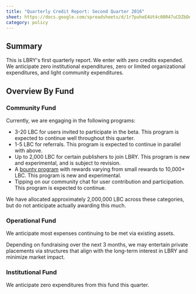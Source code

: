 ```yaml
---
title: "Quarterly Credit Report: Second Quarter 2016"
sheet: https://docs.google.com/spreadsheets/d/1r7puheE4Ut4c08R47uCDZbDdMHAoQa0WDqw470gjMIw/edit#gid=0
category: policy
---
```


## Summary

This is LBRY's first quarterly report. We enter with zero credits expended. We anticipate zero institutional expenditures, zero or limited organizational expenditures, and light community expenditures.

## Overview By Fund

### Community Fund

Currently, we are engaging in the following programs:

- 3-20 LBC for users invited to participate in the beta. This program is expected to continue well throughout this quarter.
- 1-5 LBC for referrals. This program is expected to continue in parallel with above.
- Up to 2,000 LBC for certain publishers to join LBRY. This program is new and experimental, and is subject to revision.
- A [bounty program](https://lbry.io/bounty) with rewards varying from small rewards to 10,000+ LBC. This program is new and experimental.
- Tipping on our community chat for user contribution and participation. This program is expected to continue.

We have allocated approximately 2,000,000 LBC across these categories, but do not anticipate actually awarding this much.

### Operational Fund

We anticipate most expenses continuing to be met via existing assets.

Depending on fundraising over the next 3 months, we may entertain private placements via structures that align with the long-term interest in LBRY and minimize market impact.

### Institutional Fund

We anticipate zero expenditures from this fund this quarter.
